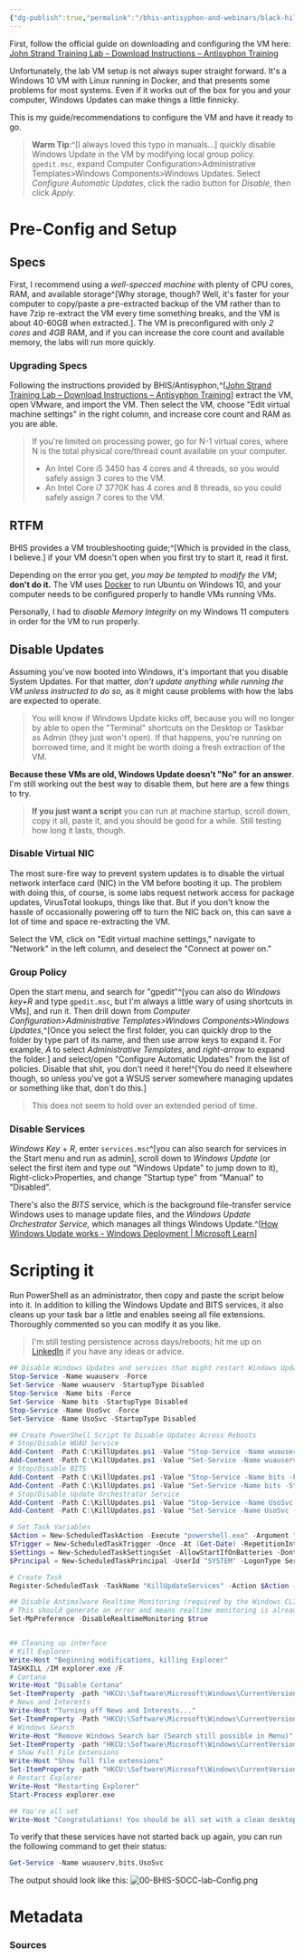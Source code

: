 ```yaml
---
{"dg-publish":true,"permalink":"/bhis-antisyphon-and-webinars/black-hills-soc-core/labs/00-bhis-socc-lab-config/"}
---
```


First, follow the official guide on downloading and configuring the VM here: [John Strand Training Lab – Download Instructions – Antisyphon Training](https://www.antisyphontraining.com/john-strand-training-lab-download-instructions/)

Unfortunately, the lab VM setup is not always super straight forward. It's a Windows 10 VM with Linux running in Docker, and that presents some problems for most systems. Even if it works out of the box for you and your computer, Windows Updates can make things a little finnicky.

This is my guide/recommendations to configure the VM and have it ready to go.

> **Warm Tip**:^[I always loved this typo in manuals...] quickly disable Windows Update in the VM by modifying local group policy. `gpedit.msc`, expand Computer Configuration>Administrative Templates>Windows Components>Windows Updates.
> Select *Configure Automatic Updates*, click the radio button for *Disable*, then click *Apply*.

# Pre-Config and Setup
## Specs
First, I recommend using a *well-specced machine* with plenty of CPU cores, RAM, and available storage^[Why storage, though? Well, it's faster for your computer to copy/paste a pre-extracted backup of the VM rather than to have 7zip re-extract the VM every time something breaks, and the VM is about 40-60GB when extracted.]. The VM is preconfigured with only *2 cores* and *4GB* RAM, and if you can increase the core count and available memory, the labs will run more quickly.

### Upgrading Specs
Following the instructions provided by BHIS/Antisyphon,^[[John Strand Training Lab – Download Instructions – Antisyphon Training](https://www.antisyphontraining.com/john-strand-training-lab-download-instructions/)] extract the VM, open VMware, and import the VM. Then select the VM, choose "Edit virtual machine settings" in the right column, and increase core count and RAM as you are able.

> If you're limited on processing power, go for N-1 virtual cores, where N is the total physical core/thread count available on your computer.
> - An Intel Core i5 3450 has 4 cores and 4 threads, so you would safely assign 3 cores to the VM.
> - An Intel Core i7 3770K has 4 cores and 8 threads, so you could safely assign 7 cores to the VM.

## RTFM
BHIS provides a VM troubleshooting guide;^[Which is provided in the class, I believe.] if your VM doesn't open when you first try to start it, read it first. 

Depending on the error you get, *you may be tempted to modify the VM*; **don't do it.** The VM uses [Docker](https://www.docker.com/) to run Ubuntu on Windows 10, and your computer needs to be configured properly to handle VMs running VMs. 

Personally, I had to *disable Memory Integrity* on my Windows 11 computers in order for the VM to run properly.
## Disable Updates
Assuming you've now booted into Windows, it's important that you disable System Updates. For that matter, *don't update anything while running the VM unless instructed to do so,* as it might cause problems with how the labs are expected to operate.

> You will know if Windows Update kicks off, because you will no longer by able to open the "Terminal" shortcuts on the Desktop or Taskbar as Admin (they just won't open).
> If that happens, you're running on borrowed time, and it might be worth doing a fresh extraction of the VM.

**Because these VMs are old, Windows Update doesn't "No" for an answer**. I'm still working out the best way to disable them, but here are a few things to try.

> **If you just want a script** you can run at machine startup, scroll down, copy it all, paste it, and you should be good for a while. Still testing how long it lasts, though.

### Disable Virtual NIC
The most sure-fire way to prevent system updates is to disable the virtual network interface card (NIC) in the VM before booting it up. The problem with doing this, of course, is some labs request network access for package updates, VirusTotal lookups, things like that. But if you don't know the hassle of occasionally powering off to turn the NIC back on, this can save a lot of time and space re-extracting the VM.

Select the VM, click on "Edit virtual machine settings," navigate to "Network" in the left column, and deselect the "Connect at power on."

### Group Policy
Open the start menu, and search for "gpedit"^[you can also do *Windows key+R* and type `gpedit.msc`, but I'm always a little wary of using shortcuts in VMs], and run it. Then drill down from *Computer Configuration>Administrative Templates>Windows Components>Windows Updates*,^[Once you select the first folder, you can quickly drop to the folder by type part of its name, and then use arrow keys to expand it. For example, *A* to select *Administrative Templates*, and *right-arrow* to expand the folder.] and select/open "Configure Automatic Updates" from the list of policies. Disable that shit, you don't need it here!^[You do need it elsewhere though, so unless you've got a WSUS server somewhere managing updates or something like that, don't do this.]

> This does not seem to hold over an extended period of time.

### Disable Services
*Windows Key* + *R*, enter `services.msc`^[you can also search for services in the Start menu and run as admin], scroll down to *Windows Update* (or select the first item and type out "Windows Update" to jump down to it), Right-click>Properties, and change "Startup type" from "Manual" to "Disabled".

There's also the *BITS* service, which is the background file-transfer service Windows uses to manage update files, and the *Windows Update Orchestrator Service,* which manages all things Windows Update.^[[How Windows Update works - Windows Deployment | Microsoft Learn](https://learn.microsoft.com/en-us/windows/deployment/update/how-windows-update-works)]


# Scripting it
Run PowerShell as an administrator, then copy and paste the script below into it. In addition to killing the Windows Update and BITS services, it also cleans up your task bar a little and enables seeing all file extensions. Thoroughly commented so you can modify it as you like.


> I'm still testing persistence across days/reboots; hit me up on [LinkedIn](https://www.linkedin.com/in/maxwell-mcguire/) if you have any ideas or advice.

```PowerShell
## Disable Windows Updates and services that might restart Windows Update
Stop-Service -Name wuauserv -Force
Set-Service -Name wuauserv -StartupType Disabled
Stop-Service -Name bits -Force
Set-Service -Name bits -StartupType Disabled
Stop-Service -Name UsoSvc -Force
Set-Service -Name UsoSvc -StartupType Disabled

## Create PowerShell Script to Disable Updates Across Reboots
# Stop/Disable WUAU Service
Add-Content -Path C:\KillUpdates.ps1 -Value "Stop-Service -Name wuauserv -Force"
Add-Content -Path C:\KillUpdates.ps1 -Value "Set-Service -Name wuauserv -StartupType Disabled"
# Stop/Disable BITS
Add-Content -Path C:\KillUpdates.ps1 -Value "Stop-Service -Name bits -Force"
Add-Content -Path C:\KillUpdates.ps1 -Value "Set-Service -Name bits -StartupType Disabled"
# Stop/Disable Update Orchestrator Service
Add-Content -Path C:\KillUpdates.ps1 -Value "Stop-Service -Name UsoSvc -Force"
Add-Content -Path C:\KillUpdates.ps1 -Value "Set-Service -Name UsoSvc -StartupType Disabled"

# Set Task Variables
$Action = New-ScheduledTaskAction -Execute "powershell.exe" -Argument "-ExecutionPolicy Bypass -File C:\KillUpdates.ps1"
$Trigger = New-ScheduledTaskTrigger -Once -At (Get-Date) -RepetitionInterval (New-TimeSpan -Hours 1)
$Settings = New-ScheduledTaskSettingsSet -AllowStartIfOnBatteries -DontStopIfGoingOnBatteries -DontStopOnIdleEnd -ExecutionTimeLimit (New-TimeSpan -Minutes 15)
$Principal = New-ScheduledTaskPrincipal -UserId "SYSTEM" -LogonType ServiceAccount -RunLevel Highest

# Create Task
Register-ScheduledTask -TaskName "KillUpdateServices" -Action $Action -Trigger $Trigger -Settings $Settings -Principal $Principal

## Disable Antimalware Realtime Monitoring (required by the Windows CLI Lab)
# This should generate an error and means realtime monitoring is already disabled.
Set-MpPreference -DisableRealtimeMonitoring $true


## Cleaning up interface
# Kill Explorer
Write-Host "Beginning modifications, killing Explorer"
TASKKILL /IM explorer.exe /F
# Cortana
Write-Host "Disable Cortana"
Set-ItemProperty -path "HKCU:\Software\Microsoft\Windows\CurrentVersion\Explorer\Advanced" -Name "ShowCortanaButton" -Type DWord -Value 0
# News and Interests
Write-Host "Turning off News and Interests..."
Set-ItemProperty -Path "HKCU:\Software\Microsoft\Windows\CurrentVersion\Feeds" -Name "ShellFeedsTaskbarViewMode" -Type DWord -Value 2
# Windows Search
Write-Host "Remove Windows Search bar (Search still possible in Menu)"
Set-ItemProperty -path "HKCU:\Software\Microsoft\Windows\CurrentVersion\Search" -Name "SearchboxTaskbarMode" -Type DWord -Value 3
# Show Full File Extensions
Write-Host "Show full file extensions"
Set-ItemProperty -path "HKCU:\Software\Microsoft\Windows\CurrentVersion\Explorer\Advanced" -Name "HideFileExt" -Type DWord -Value 0
# Restart Explorer
Write-Host "Restarting Explorer"
Start-Process explorer.exe

## You're all set
Write-Host "Congratulations! You should be all set with a clean desktop and fine experience for labbing. Hack it!"

```

To verify that these services have not started back up again, you can run the following command to get their status:

```PowerShell
Get-Service -Name wuauserv,bits,UsoSvc
```
The output should look like this:
![00-BHIS-SOCC-lab-Config.png](/img/user/Attachments/00-BHIS-SOCC-lab-Config.png)
# Metadata

### Sources
